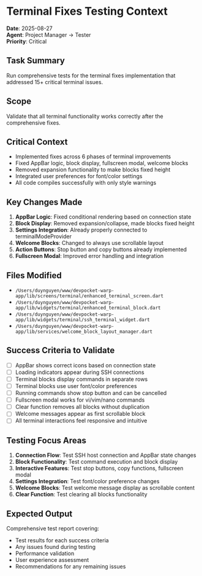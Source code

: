# Terminal Fixes Testing Context

**Date**: 2025-08-27  
**Agent**: Project Manager → Tester  
**Priority**: Critical  

## Task Summary
Run comprehensive tests for the terminal fixes implementation that addressed 15+ critical terminal issues.

## Scope
Validate that all terminal functionality works correctly after the comprehensive fixes.

## Critical Context
- Implemented fixes across 6 phases of terminal improvements
- Fixed AppBar logic, block display, fullscreen modal, welcome blocks
- Removed expansion functionality to make blocks fixed height
- Integrated user preferences for font/color settings
- All code compiles successfully with only style warnings

## Key Changes Made
1. **AppBar Logic**: Fixed conditional rendering based on connection state
2. **Block Display**: Removed expansion/collapse, made blocks fixed height
3. **Settings Integration**: Already properly connected to terminalModeProvider
4. **Welcome Blocks**: Changed to always use scrollable layout
5. **Action Buttons**: Stop button and copy buttons already implemented
6. **Fullscreen Modal**: Improved error handling and integration

## Files Modified
- `/Users/duynguyen/www/devpocket-warp-app/lib/screens/terminal/enhanced_terminal_screen.dart`
- `/Users/duynguyen/www/devpocket-warp-app/lib/widgets/terminal/enhanced_terminal_block.dart`
- `/Users/duynguyen/www/devpocket-warp-app/lib/widgets/terminal/ssh_terminal_widget.dart`
- `/Users/duynguyen/www/devpocket-warp-app/lib/services/welcome_block_layout_manager.dart`

## Success Criteria to Validate
- [ ] AppBar shows correct icons based on connection state
- [ ] Loading indicators appear during SSH connections  
- [ ] Terminal blocks display commands in separate rows
- [ ] Terminal blocks use user font/color preferences
- [ ] Running commands show stop button and can be cancelled
- [ ] Fullscreen modal works for vi/vim/nano commands
- [ ] Clear function removes all blocks without duplication
- [ ] Welcome messages appear as first scrollable block
- [ ] All terminal interactions feel responsive and intuitive

## Testing Focus Areas
1. **Connection Flow**: Test SSH host connection and AppBar state changes
2. **Block Functionality**: Test command execution and block display
3. **Interactive Features**: Test stop buttons, copy functions, fullscreen modal
4. **Settings Integration**: Test font/color preference changes
5. **Welcome Blocks**: Test welcome message display as scrollable content
6. **Clear Function**: Test clearing all blocks functionality

## Expected Output
Comprehensive test report covering:
- Test results for each success criteria
- Any issues found during testing
- Performance validation
- User experience assessment
- Recommendations for any remaining issues